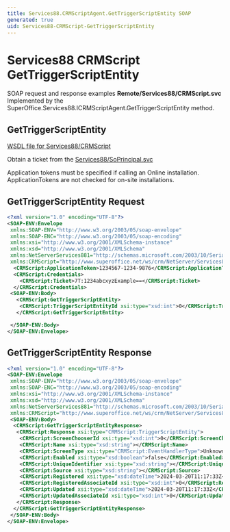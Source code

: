 ```yaml
---
title: Services88.CRMScriptAgent.GetTriggerScriptEntity SOAP
generated: true
uid: Services88-CRMScript-GetTriggerScriptEntity
---
```


# Services88 CRMScript GetTriggerScriptEntity

SOAP request and response examples **Remote/Services88/CRMScript.svc**
Implemented by the <see cref="M:SuperOffice.Services88.ICRMScriptAgent.GetTriggerScriptEntity">SuperOffice.Services88.ICRMScriptAgent.GetTriggerScriptEntity</see> method.

## GetTriggerScriptEntity





[WSDL file for Services88/CRMScript](../Services88-CRMScript.md)

Obtain a ticket from the [Services88/SoPrincipal.svc](../SoPrincipal/index.md)

Application tokens must be specified if calling an Online installation. ApplicationTokens are not checked for on-site installations.

## GetTriggerScriptEntity Request

```xml
<?xml version="1.0" encoding="UTF-8"?>
<SOAP-ENV:Envelope
 xmlns:SOAP-ENV="http://www.w3.org/2003/05/soap-envelope"
 xmlns:SOAP-ENC="http://www.w3.org/2003/05/soap-encoding"
 xmlns:xsi="http://www.w3.org/2001/XMLSchema-instance"
 xmlns:xsd="http://www.w3.org/2001/XMLSchema"
 xmlns:NetServerServices881="http://schemas.microsoft.com/2003/10/Serialization/"
 xmlns:CRMScript="http://www.superoffice.net/ws/crm/NetServer/Services88">
  <CRMScript:ApplicationToken>1234567-1234-9876</CRMScript:ApplicationToken>
  <CRMScript:Credentials>
    <CRMScript:Ticket>7T:1234abcxyzExample==</CRMScript:Ticket>
  </CRMScript:Credentials>
 <SOAP-ENV:Body>
   <CRMScript:GetTriggerScriptEntity>
    <CRMScript:TriggerScriptEntityId xsi:type="xsd:int">0</CRMScript:TriggerScriptEntityId>
   </CRMScript:GetTriggerScriptEntity>

 </SOAP-ENV:Body>
</SOAP-ENV:Envelope>

```


## GetTriggerScriptEntity Response

```xml
<?xml version="1.0" encoding="UTF-8"?>
<SOAP-ENV:Envelope
 xmlns:SOAP-ENV="http://www.w3.org/2003/05/soap-envelope"
 xmlns:SOAP-ENC="http://www.w3.org/2003/05/soap-encoding"
 xmlns:xsi="http://www.w3.org/2001/XMLSchema-instance"
 xmlns:xsd="http://www.w3.org/2001/XMLSchema"
 xmlns:NetServerServices881="http://schemas.microsoft.com/2003/10/Serialization/"
 xmlns:CRMScript="http://www.superoffice.net/ws/crm/NetServer/Services88">
 <SOAP-ENV:Body>
  <CRMScript:GetTriggerScriptEntityResponse>
   <CRMScript:Response xsi:type="CRMScript:TriggerScriptEntity">
    <CRMScript:ScreenChooserId xsi:type="xsd:int">0</CRMScript:ScreenChooserId>
    <CRMScript:Name xsi:type="xsd:string"></CRMScript:Name>
    <CRMScript:ScreenType xsi:type="CRMScript:EventHandlerType">Unknown</CRMScript:ScreenType>
    <CRMScript:Enabled xsi:type="xsd:boolean">false</CRMScript:Enabled>
    <CRMScript:UniqueIdentifier xsi:type="xsd:string"></CRMScript:UniqueIdentifier>
    <CRMScript:Source xsi:type="xsd:string"></CRMScript:Source>
    <CRMScript:Registered xsi:type="xsd:dateTime">2024-03-20T11:17:33Z</CRMScript:Registered>
    <CRMScript:RegisteredAssociateId xsi:type="xsd:int">0</CRMScript:RegisteredAssociateId>
    <CRMScript:Updated xsi:type="xsd:dateTime">2024-03-20T11:17:33Z</CRMScript:Updated>
    <CRMScript:UpdatedAssociateId xsi:type="xsd:int">0</CRMScript:UpdatedAssociateId>
   </CRMScript:Response>
  </CRMScript:GetTriggerScriptEntityResponse>
 </SOAP-ENV:Body>
</SOAP-ENV:Envelope>

```

